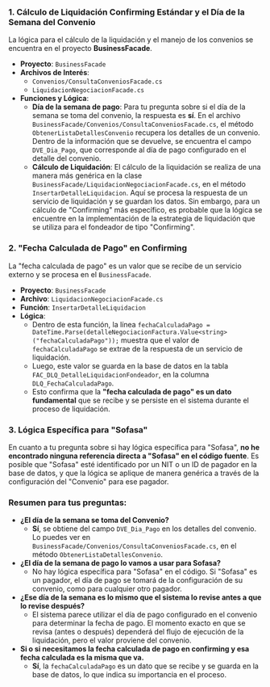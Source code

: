 ### 1. Cálculo de Liquidación Confirming Estándar y el Día de la Semana del Convenio

La lógica para el cálculo de la liquidación y el manejo de los convenios se encuentra en el proyecto **BusinessFacade**.

-   **Proyecto**: `BusinessFacade`
-   **Archivos de Interés**:
    -   `Convenios/ConsultaConveniosFacade.cs`
    -   `LiquidacionNegociacionFacade.cs`
-   **Funciones y Lógica**:
    -   **Día de la semana de pago**: Para tu pregunta sobre si el día de la semana se toma del convenio, la respuesta es **sí**. En el archivo `BusinessFacade/Convenios/ConsultaConveniosFacade.cs`, el método `ObtenerListaDetallesConvenio` recupera los detalles de un convenio. Dentro de la información que se devuelve, se encuentra el campo `DVE_Dia_Pago`, que corresponde al día de pago configurado en el detalle del convenio.
    -   **Cálculo de Liquidación**: El cálculo de la liquidación se realiza de una manera más genérica en la clase `BusinessFacade/LiquidacionNegociacionFacade.cs`, en el método `InsertarDetalleLiquidacion`. Aquí se procesa la respuesta de un servicio de liquidación y se guardan los datos. Sin embargo, para un cálculo de "Confirming" más específico, es probable que la lógica se encuentre en la implementación de la estrategia de liquidación que se utiliza para el fondeador de tipo "Confirming".

### 2. "Fecha Calculada de Pago" en Confirming

La "fecha calculada de pago" es un valor que se recibe de un servicio externo y se procesa en el `BusinessFacade`.

-   **Proyecto**: `BusinessFacade`
-   **Archivo**: `LiquidacionNegociacionFacade.cs`
-   **Función**: `InsertarDetalleLiquidacion`
-   **Lógica**:
    -   Dentro de esta función, la línea `fechaCalculadaPago = DateTime.Parse(detalleNegociacionFactura.Value<string>("fechaCalculadaPago"));` muestra que el valor de `fechaCalculadaPago` se extrae de la respuesta de un servicio de liquidación.
    -   Luego, este valor se guarda en la base de datos en la tabla `FAC_DLQ_DetalleLiquidacionFondeador`, en la columna `DLQ_FechaCalculadaPago`.
    -   Esto confirma que la **"fecha calculada de pago" es un dato fundamental** que se recibe y se persiste en el sistema durante el proceso de liquidación.

### 3. Lógica Específica para "Sofasa"

En cuanto a tu pregunta sobre si hay lógica específica para "Sofasa", **no he encontrado ninguna referencia directa a "Sofasa" en el código fuente**. Es posible que "Sofasa" esté identificado por un NIT o un ID de pagador en la base de datos, y que la lógica se aplique de manera genérica a través de la configuración del "Convenio" para ese pagador.

### Resumen para tus preguntas:

-   **¿El día de la semana se toma del Convenio?**
    -   **Sí**, se obtiene del campo `DVE_Dia_Pago` en los detalles del convenio. Lo puedes ver en `BusinessFacade/Convenios/ConsultaConveniosFacade.cs`, en el método `ObtenerListaDetallesConvenio`.
-   **¿El día de la semana de pago lo vamos a usar para Sofasa?**
    -   No hay lógica específica para "Sofasa" en el código. Si "Sofasa" es un pagador, el día de pago se tomará de la configuración de su convenio, como para cualquier otro pagador.
-   **¿Ese día de la semana es lo mismo que el sistema lo revise antes a que lo revise después?**
    -   El sistema parece utilizar el día de pago configurado en el convenio para determinar la fecha de pago. El momento exacto en que se revisa (antes o después) dependerá del flujo de ejecución de la liquidación, pero el valor proviene del convenio.
-   **Si o si necesitamos la fecha calculada de pago en confirming y esa fecha calculada es la misma que va.**
    -   **Sí**, la `fechaCalculadaPago` es un dato que se recibe y se guarda en la base de datos, lo que indica su importancia en el proceso.
